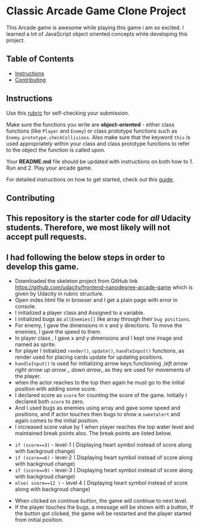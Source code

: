 # Classic Arcade Game Clone Project
This Arcade game is awesome while playing this game i am so excited. I learned a lot of JavaScript object oriented concepts while developing this project.

## Table of Contents

- [Instructions](#instructions)
- [Contributing](#contributing)

## Instructions

Use this [rubric](https://review.udacity.com/#!/rubrics/15/view) for self-checking your submission.

Make sure the functions you write are **object-oriented** - either class functions (like `Player` and `Enemy`) or class prototype functions such as `Enemy.prototype.checkCollisions`. Also make sure that the keyword `this` is used appropriately within your class and class prototype functions to refer to the object the function is called upon.

Your **README.md** file should be updated with instructions on both how to 1. Run and 2. Play your arcade game.

For detailed instructions on how to get started, check out this [guide](https://docs.google.com/document/d/1v01aScPjSWCCWQLIpFqvg3-vXLH2e8_SZQKC8jNO0Dc/pub?embedded=true).

## Contributing

This repository is the starter code for _all_ Udacity students. Therefore, we most likely will not accept pull requests.
-----------------------------------------
## I had  following the below steps in order to develop this game.
+   Downloaded the skeleton project from GitHub link https://github.com/udacity/frontend-nanodegree-arcade-game which is given by Udacity in rubric structure.
+  Open index.html file in browser and I get a plain page with error in console.
+  I initialized a player class and Assigned to a variable.
+  I initialized bugs as `allEnemies[]` like array through their `bug positions`.
+   For enemy, I gave the dimensions in x and y directions. To move the enemies, I gave the speed to them.
+   In player class , I gave x and y dimensions and I kept one image and named as sprite.
+   for player I initialized `render()`, `update()`, `handleInput()` functions, as render used for  placing cards update for updating positions.
+   `handleInput()` is used for initializing arrow keys functioning ,__left arrow_ _right arrow_ _up arrow_ _ down arrow__ as they are used for movements of the player.
+   when the actor reaches to the top then again he must go to the initial position with adding some score.
+   I declared score as `score`  for counting the score of the game. Initially I declared both `score` to zero.
+   And I used bugs as enemies using array and gave some speed and positions, and if actor touches then bugs to show a `sweetalert` and again comes to the initial position.
+  I increased score value by 1 when player reaches the top water level and maintained break points also. The break points are listed below.
  - `if (score==3)` - level-1 ( Displaying heart symbol instead of score along with backgroud change)
  - `if (score==6)` - level-2 ( Displaying heart symbol instead of score along with backgroud change)
  - `if (score==9)` - level-3 ( Displaying heart symbol instead of score along with backgroud change)
  - `else( score==12 )` - level 4 ( Displaying heart symbol instead of score along with backgroud change)

+ When clicked on continue button, the game will continue to next level.
+ If the player touches the bugs, a message will be shown with a button, If the button got clicked, the game will be restarted and the player started from initial position.
